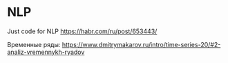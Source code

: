 # NLP
Just code for NLP
https://habr.com/ru/post/653443/


Временные ряды: https://www.dmitrymakarov.ru/intro/time-series-20/#2-analiz-vremennykh-ryadov
